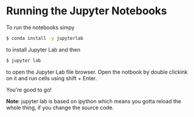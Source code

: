 # Running the Jupyter Notebooks

To run the notebooks simpy

```bash
$ conda install -y jupyterlab
```

to install Jupyter Lab and then

```bash
$ jupyter lab
```

to open the Jupyter Lab file browser.
Open the notbook by double clickink on it
and run cells using shift + Enter.

You're good to go!

**Note**: jupyter lab is based on ipython which means
          you gotta reload the whole thing, if you
	  change the source code.